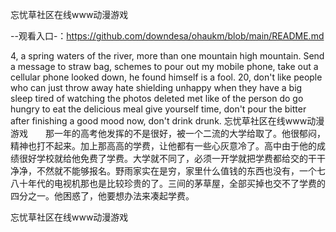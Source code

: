 忘忧草社区在线www动漫游戏

--观看入口-：https://github.com/downdesa/ohaukm/blob/main/README.md

4, a spring waters of the river, more than one mountain high mountain.
Send a message to straw bag, schemes to pour out my mobile phone, take out a cellular phone looked down, he found himself is a fool.
20, don't like people who can just throw away hate shielding unhappy when they have a big sleep tired of watching the photos deleted met like of the person do go hungry to eat the delicious meal give yourself time, don't pour the bitter after finishing a good mood now, don't drink drunk.
忘忧草社区在线www动漫游戏　　那一年的高考他发挥的不是很好，被一个二流的大学给取了。他很郁闷，精神也打不起来。加上那高高的学费，让他都有一些心灰意冷了。高中由于他的成绩很好学校就给他免费了学费。大学就不同了，必须一开学就把学费都给交的干干净净，不然就不能够报名。野雨家实在是穷，家里什么值钱的东西也没有，一个七八十年代的电视机那也是比较珍贵的了。三间的茅草屋，全部买掉也交不了学费的四分之一。他困惑了，他要想办法来凑起学费。

忘忧草社区在线www动漫游戏
